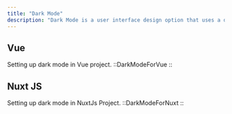 ```yaml
---
title: "Dark Mode"
description: "Dark Mode is a user interface design option that uses a darker color palette, typically black or dark grey, for backgrounds and light-colored text and icons. It reduces eye strain in low-light environments, conserves battery life on OLED and AMOLED screens, and can enhance visual appeal."
---
```


## Vue

Setting up dark mode in Vue project.
::DarkModeForVue
::

## Nuxt JS

Setting up dark mode in NuxtJs Project.
::DarkModeForNuxt
::
